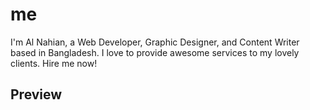 # me
I'm Al Nahian, a Web Developer, Graphic Designer, and Content Writer based in Bangladesh. I love to provide awesome services to my lovely clients. Hire me now!

## Preview
<img scr="https://raw.githubusercontent.com/alnahian2003/me/main/me-ss.jpg"/>
